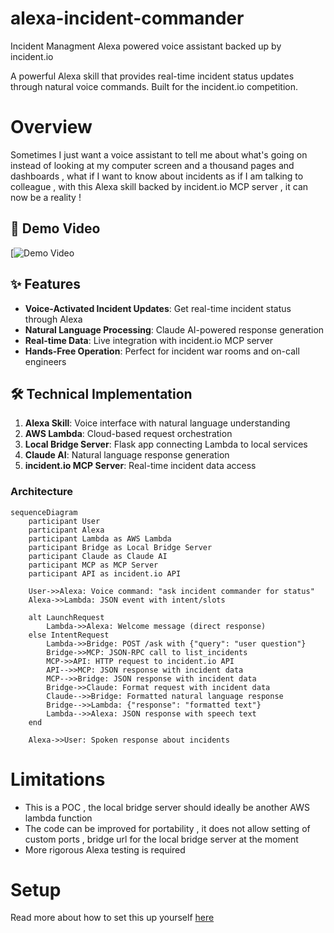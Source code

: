 # alexa-incident-commander
Incident Managment Alexa powered voice assistant backed up by incident.io 

A powerful Alexa skill that provides real-time incident status updates through natural voice commands. Built for the incident.io competition.

# Overview

Sometimes I just want a voice assistant to tell me about what's going on instead of looking at my computer screen and a thousand pages and dashboards , what if I want to know about incidents as if I am talking to colleague , with this Alexa skill backed by incident.io MCP server , it can now be a reality !

## 🎥 Demo Video
[![Demo Video]()

## ✨ Features

- **Voice-Activated Incident Updates**: Get real-time incident status through Alexa
- **Natural Language Processing**: Claude AI-powered response generation
- **Real-time Data**: Live integration with incident.io MCP server
- **Hands-Free Operation**: Perfect for incident war rooms and on-call engineers

## 🛠️ Technical Implementation

1. **Alexa Skill**: Voice interface with natural language understanding
2. **AWS Lambda**: Cloud-based request orchestration
3. **Local Bridge Server**: Flask app connecting Lambda to local services
4. **Claude AI**: Natural language response generation
5. **incident.io MCP Server**: Real-time incident data access

### Architecture

```mermaid
sequenceDiagram
    participant User
    participant Alexa
    participant Lambda as AWS Lambda
    participant Bridge as Local Bridge Server
    participant Claude as Claude AI
    participant MCP as MCP Server
    participant API as incident.io API
    
    User->>Alexa: Voice command: "ask incident commander for status"
    Alexa->>Lambda: JSON event with intent/slots
    
    alt LaunchRequest
        Lambda->>Alexa: Welcome message (direct response)
    else IntentRequest
        Lambda->>Bridge: POST /ask with {"query": "user question"}
        Bridge->>MCP: JSON-RPC call to list_incidents
        MCP->>API: HTTP request to incident.io API
        API-->>MCP: JSON response with incident data
        MCP-->>Bridge: JSON response with incident data
        Bridge->>Claude: Format request with incident data
        Claude-->>Bridge: Formatted natural language response
        Bridge-->>Lambda: {"response": "formatted text"}
        Lambda-->>Alexa: JSON response with speech text
    end
    
    Alexa->>User: Spoken response about incidents
```

# Limitations

- This is a POC , the local bridge server should ideally be another AWS lambda function
- The code can be improved for portability , it does not allow setting of custom ports , bridge url for the local bridge server at the moment
- More rigorous Alexa testing is required

# Setup
Read more about how to set this up yourself [here](setup.md)


